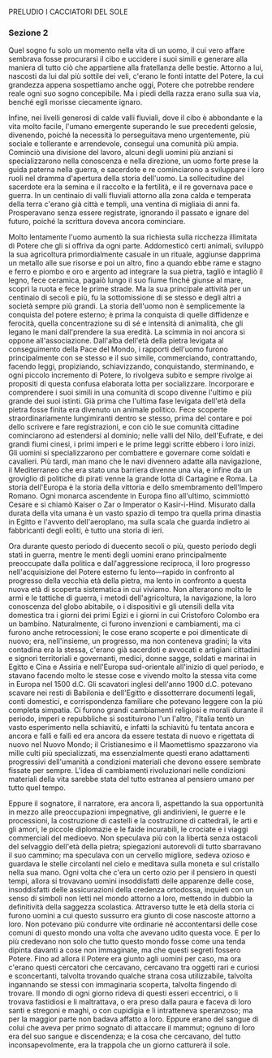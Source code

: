 PRELUDIO
I CACCIATORI DEL SOLE
### Sezione 2

Quel sogno fu solo un momento nella vita di un uomo, il cui vero affare sembrava fosse procurarsi il cibo e uccidere i suoi simili e generare alla maniera di tutto ciò che appartiene alla fratellanza delle bestie. Attorno a lui, nascosti da lui dal più sottile dei veli, c'erano le fonti intatte del Potere, la cui grandezza appena sospettiamo anche oggi, Potere che potrebbe rendere reale ogni suo sogno concepibile. Ma i piedi della razza erano sulla sua via, benché egli morisse ciecamente ignaro.

Infine, nei livelli generosi di calde valli fluviali, dove il cibo è abbondante e la vita molto facile, l'umano emergente superando le sue precedenti gelosie, divenendo, poiché la necessità lo perseguitava meno urgentemente, più sociale e tollerante e arrendevole, conseguì una comunità più ampia. Cominciò una divisione del lavoro, alcuni degli uomini più anziani si specializzarono nella conoscenza e nella direzione, un uomo forte prese la guida paterna nella guerra, e sacerdote e re cominciarono a sviluppare i loro ruoli nel dramma d'apertura della storia dell'uomo. La sollecitudine del sacerdote era la semina e il raccolto e la fertilità, e il re governava pace e guerra. In un centinaio di valli fluviali attorno alla zona calda e temperata della terra c'erano già città e templi, una ventina di migliaia di anni fa. Prosperavano senza essere registrate, ignorando il passato e ignare del futuro, poiché la scrittura doveva ancora cominciare.

Molto lentamente l'uomo aumentò la sua richiesta sulla ricchezza illimitata di Potere che gli si offriva da ogni parte. Addomesticò certi animali, sviluppò la sua agricoltura primordialmente casuale in un rituale, aggiunse dapprima un metallo alle sue risorse e poi un altro, fino a quando ebbe rame e stagno e ferro e piombo e oro e argento ad integrare la sua pietra, tagliò e intagliò il legno, fece ceramica, pagaiò lungo il suo fiume finché giunse al mare, scoprì la ruota e fece le prime strade. Ma la sua principale attività per un centinaio di secoli e più, fu la sottomissione di se stesso e degli altri a società sempre più grandi. La storia dell'uomo non è semplicemente la conquista del potere esterno; è prima la conquista di quelle diffidenze e ferocità, quella concentrazione su di sé e intensità di animalità, che gli legano le mani dall'prendere la sua eredità. La scimmia in noi ancora si oppone all'associazione. Dall'alba dell'età della pietra levigata al conseguimento della Pace del Mondo, i rapporti dell'uomo furono principalmente con se stesso e il suo simile, commerciando, contrattando, facendo leggi, propiziando, schiavizzando, conquistando, sterminando, e ogni piccolo incremento di Potere, lo rivolgeva subito e sempre rivolge ai propositi di questa confusa elaborata lotta per socializzare. Incorporare e comprendere i suoi simili in una comunità di scopo divenne l'ultimo e più grande dei suoi istinti. Già prima che l'ultima fase levigata dell'età della pietra fosse finita era divenuto un animale politico. Fece scoperte straordinariamente lungimiranti dentro se stesso, prima del contare e poi dello scrivere e fare registrazioni, e con ciò le sue comunità cittadine cominciarono ad estendersi al dominio; nelle valli del Nilo, dell'Eufrate, e dei grandi fiumi cinesi, i primi imperi e le prime leggi scritte ebbero i loro inizi. Gli uomini si specializzarono per combattere e governare come soldati e cavalieri. Più tardi, man mano che le navi divennero adatte alla navigazione, il Mediterraneo che era stato una barriera divenne una via, e infine da un groviglio di politiche di pirati venne la grande lotta di Cartagine e Roma. La storia dell'Europa è la storia della vittoria e dello smembramento dell'Impero Romano. Ogni monarca ascendente in Europa fino all'ultimo, scimmiottò Cesare e si chiamò Kaiser o Zar o Imperator o Kasir-i-Hind. Misurato dalla durata della vita umana è un vasto spazio di tempo tra quella prima dinastia in Egitto e l'avvento dell'aeroplano, ma sulla scala che guarda indietro ai fabbricanti degli eoliti, è tutto una storia di ieri.

Ora durante questo periodo di duecento secoli o più, questo periodo degli stati in guerra, mentre le menti degli uomini erano principalmente preoccupate dalla politica e dall'aggressione reciproca, il loro progresso nell'acquisizione del Potere esterno fu lento—rapido in confronto al progresso della vecchia età della pietra, ma lento in confronto a questa nuova età di scoperta sistematica in cui viviamo. Non alterarono molto le armi e le tattiche di guerra, i metodi dell'agricoltura, la navigazione, la loro conoscenza del globo abitabile, o i dispositivi e gli utensili della vita domestica tra i giorni dei primi Egizi e i giorni in cui Cristoforo Colombo era un bambino. Naturalmente, ci furono invenzioni e cambiamenti, ma ci furono anche retrocessioni; le cose erano scoperte e poi dimenticate di nuovo; era, nell'insieme, un progresso, ma non conteneva gradini; la vita contadina era la stessa, c'erano già sacerdoti e avvocati e artigiani cittadini e signori territoriali e governanti, medici, donne sagge, soldati e marinai in Egitto e Cina e Assiria e nell'Europa sud-orientale all'inizio di quel periodo, e stavano facendo molto le stesse cose e vivendo molto la stessa vita come in Europa nel 1500 d.C. Gli scavatori inglesi dell'anno 1900 d.C. potevano scavare nei resti di Babilonia e dell'Egitto e dissotterrare documenti legali, conti domestici, e corrispondenza familiare che potevano leggere con la più completa simpatia. Ci furono grandi cambiamenti religiosi e morali durante il periodo, imperi e repubbliche si sostituirono l'un l'altro, l'Italia tentò un vasto esperimento nella schiavitù, e infatti la schiavitù fu tentata ancora e ancora e fallì e fallì ed era ancora da essere testata di nuovo e rigettata di nuovo nel Nuovo Mondo; il Cristianesimo e il Maomettismo spazzarono via mille culti più specializzati, ma essenzialmente questi erano adattamenti progressivi dell'umanità a condizioni materiali che devono essere sembrate fissate per sempre. L'idea di cambiamenti rivoluzionari nelle condizioni materiali della vita sarebbe stata del tutto estranea al pensiero umano per tutto quel tempo.

Eppure il sognatore, il narratore, era ancora lì, aspettando la sua opportunità in mezzo alle preoccupazioni impegnative, gli andirivieni, le guerre e le processioni, la costruzione di castelli e la costruzione di cattedrali, le arti e gli amori, le piccole diplomazie e le faide incurabili, le crociate e i viaggi commerciali del medioevo. Non speculava più con la libertà senza ostacoli del selvaggio dell'età della pietra; spiegazioni autorevoli di tutto sbarravano il suo cammino; ma speculava con un cervello migliore, sedeva ozioso e guardava le stelle circolanti nel cielo e meditava sulla moneta e sul cristallo nella sua mano. Ogni volta che c'era un certo ozio per il pensiero in questi tempi, allora si trovavano uomini insoddisfatti delle apparenze delle cose, insoddisfatti delle assicurazioni della credenza ortodossa, inquieti con un senso di simboli non letti nel mondo attorno a loro, mettendo in dubbio la definitività della saggezza scolastica. Attraverso tutte le età della storia ci furono uomini a cui questo sussurro era giunto di cose nascoste attorno a loro. Non potevano più condurre vite ordinarie né accontentarsi delle cose comuni di questo mondo una volta che avevano udito questa voce. E per lo più credevano non solo che tutto questo mondo fosse come una tenda dipinta davanti a cose non immaginate, ma che questi segreti fossero Potere. Fino ad allora il Potere era giunto agli uomini per caso, ma ora c'erano questi cercatori che cercavano, cercavano tra oggetti rari e curiosi e sconcertanti, talvolta trovando qualche strana cosa utilizzabile, talvolta ingannando se stessi con immaginaria scoperta, talvolta fingendo di trovare. Il mondo di ogni giorno rideva di questi esseri eccentrici, o li trovava fastidiosi e li maltrattava, o era preso dalla paura e faceva di loro santi e stregoni e maghi, o con cupidigia e li intratteneva speranzoso; ma per la maggior parte non badava affatto a loro. Eppure erano del sangue di colui che aveva per primo sognato di attaccare il mammut; ognuno di loro era del suo sangue e discendenza; e la cosa che cercavano, del tutto inconsapevolmente, era la trappola che un giorno catturerà il sole.
